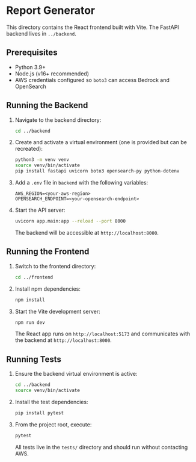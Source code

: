 # Report Generator

This directory contains the React frontend built with Vite. The FastAPI backend lives in `../backend`.

## Prerequisites

- Python 3.9+
- Node.js (v16+ recommended)
- AWS credentials configured so `boto3` can access Bedrock and OpenSearch

## Running the Backend

1. Navigate to the backend directory:
   ```bash
   cd ../backend
   ```
2. Create and activate a virtual environment (one is provided but can be recreated):
   ```bash
   python3 -m venv venv
   source venv/bin/activate
   pip install fastapi uvicorn boto3 opensearch-py python-dotenv
   ```
3. Add a `.env` file in `backend` with the following variables:
   ```
   AWS_REGION=<your-aws-region>
   OPENSEARCH_ENDPOINT=<your-opensearch-endpoint>
   ```
4. Start the API server:
   ```bash
   uvicorn app.main:app --reload --port 8000
   ```
   The backend will be accessible at `http://localhost:8000`.

## Running the Frontend

1. Switch to the frontend directory:
   ```bash
   cd ../frontend
   ```
2. Install npm dependencies:
   ```bash
   npm install
   ```
3. Start the Vite development server:
   ```bash
   npm run dev
   ```
   The React app runs on `http://localhost:5173` and communicates with the backend at `http://localhost:8000`.

## Running Tests

1. Ensure the backend virtual environment is active:
   ```bash
   cd ../backend
   source venv/bin/activate
   ```
2. Install the test dependencies:
   ```bash
   pip install pytest
   ```
3. From the project root, execute:
   ```bash
   pytest
   ```
   All tests live in the `tests/` directory and should run without contacting AWS.
